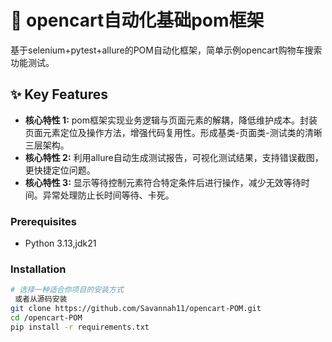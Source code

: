 # 🚀 opencart自动化基础pom框架

基于selenium+pytest+allure的POM自动化框架，简单示例opencart购物车搜索功能测试。

## ✨ Key Features

*   **核心特性 1:** pom框架实现业务逻辑与页面元素的解耦，降低维护成本。封装页面元素定位及操作方法，增强代码复用性。形成基类-页面类-测试类的清晰三层架构。
*   **核心特性 2:** 利用allure自动生成测试报告，可视化测试结果，支持错误截图，更快捷定位问题。
*   **核心特性 3:** 显示等待控制元素符合特定条件后进行操作，减少无效等待时间。异常处理防止长时间等待、卡死。

### Prerequisites

*   Python 3.13,jdk21

### Installation
```bash
# 选择一种适合你项目的安装方式
 或者从源码安装
git clone https://github.com/Savannah11/opencart-POM.git
cd /opencart-POM
pip install -r requirements.txt
```
